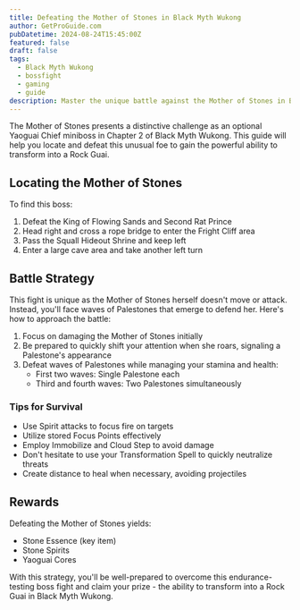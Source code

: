 ```yaml
---
title: Defeating the Mother of Stones in Black Myth Wukong
author: GetProGuide.com
pubDatetime: 2024-08-24T15:45:00Z
featured: false
draft: false
tags:
  - Black Myth Wukong
  - bossfight
  - gaming
  - guide
description: Master the unique battle against the Mother of Stones in Black Myth Wukong with our comprehensive strategy guide for this challenging optional boss.
---
```


The Mother of Stones presents a distinctive challenge as an optional Yaoguai Chief miniboss in Chapter 2 of Black Myth Wukong. This guide will help you locate and defeat this unusual foe to gain the powerful ability to transform into a Rock Guai.

## Locating the Mother of Stones

To find this boss:

1. Defeat the King of Flowing Sands and Second Rat Prince
2. Head right and cross a rope bridge to enter the Fright Cliff area
3. Pass the Squall Hideout Shrine and keep left
4. Enter a large cave area and take another left turn

## Battle Strategy

This fight is unique as the Mother of Stones herself doesn't move or attack. Instead, you'll face waves of Palestones that emerge to defend her. Here's how to approach the battle:

1. Focus on damaging the Mother of Stones initially
2. Be prepared to quickly shift your attention when she roars, signaling a Palestone's appearance
3. Defeat waves of Palestones while managing your stamina and health:
   - First two waves: Single Palestone each
   - Third and fourth waves: Two Palestones simultaneously

### Tips for Survival

- Use Spirit attacks to focus fire on targets
- Utilize stored Focus Points effectively
- Employ Immobilize and Cloud Step to avoid damage
- Don't hesitate to use your Transformation Spell to quickly neutralize threats
- Create distance to heal when necessary, avoiding projectiles

## Rewards

Defeating the Mother of Stones yields:
- Stone Essence (key item)
- Stone Spirits
- Yaoguai Cores

With this strategy, you'll be well-prepared to overcome this endurance-testing boss fight and claim your prize - the ability to transform into a Rock Guai in Black Myth Wukong.